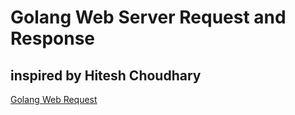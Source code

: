 # Golang Web Server Request and Response

## inspired by Hitesh Choudhary

[Golang Web Request](https://www.youtube.com/watch?v=ru53LpdVHn4)
